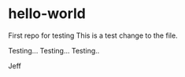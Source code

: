 # hello-world
First repo for  testing
This is a test change to the file.

Testing...
Testing...
Testing..


Jeff
